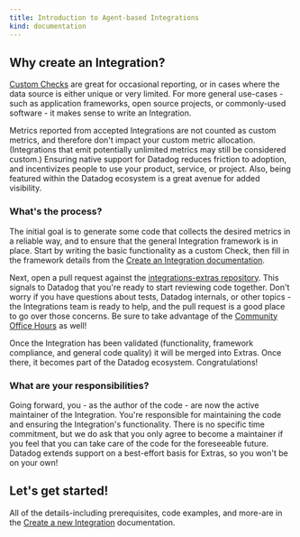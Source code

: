 ```yaml
---
title: Introduction to Agent-based Integrations
kind: documentation
---
```


## Why create an Integration?

[Custom Checks][1] are great for occasional reporting, or in cases where the data source is either unique or very limited. For more general use-cases - such as application frameworks, open source projects, or commonly-used software - it makes sense to write an Integration.

Metrics reported from accepted Integrations are not counted as custom metrics, and therefore don't impact your custom metric allocation. (Integrations that emit potentially unlimited metrics may still be considered custom.) Ensuring native support for Datadog reduces friction to adoption, and incentivizes people to use your product, service, or project. Also, being featured within the Datadog ecosystem is a great avenue for added visibility.

### What's the process?
The initial goal is to generate some code that collects the desired metrics in a reliable way, and to ensure that the general Integration framework is in place. Start by writing the basic functionality as a custom Check, then fill in the framework details from the [Create an Integration documentation][2].

Next, open a pull request against the [integrations-extras repository][3]. This signals to Datadog that you're ready to start reviewing code together. Don't worry if you have questions about tests, Datadog internals, or other topics - the Integrations team is ready to help, and the pull request is a good place to go over those concerns. Be sure to take advantage of the [Community Office Hours][4] as well!

Once the Integration has been validated (functionality, framework compliance, and general code quality) it will be merged into Extras. Once there, it becomes part of the Datadog ecosystem. Congratulations!

### What are your responsibilities?

Going forward, you - as the author of the code - are now the active maintainer of the Integration. You're responsible for maintaining the code and ensuring the Integration's functionality. There is no specific time commitment, but we do ask that you only agree to become a maintainer if you feel that you can take care of the code for the foreseeable future. Datadog extends support on a best-effort basis for Extras, so you won't be on your own!

## Let's get started!

All of the details-including prerequisites, code examples, and more-are in the [Create a new Integration][2] documentation.

 [1]: https://docs.datadoghq.com/developers/agent_checks
[2]: https://github.com/DataDog/integrations-core/blob/master/docs/dev/new_check_howto.md
[3]: https://github.com/DataDog/integrations-extras
[4]: https://docs.datadoghq.com/developers/office_hours

